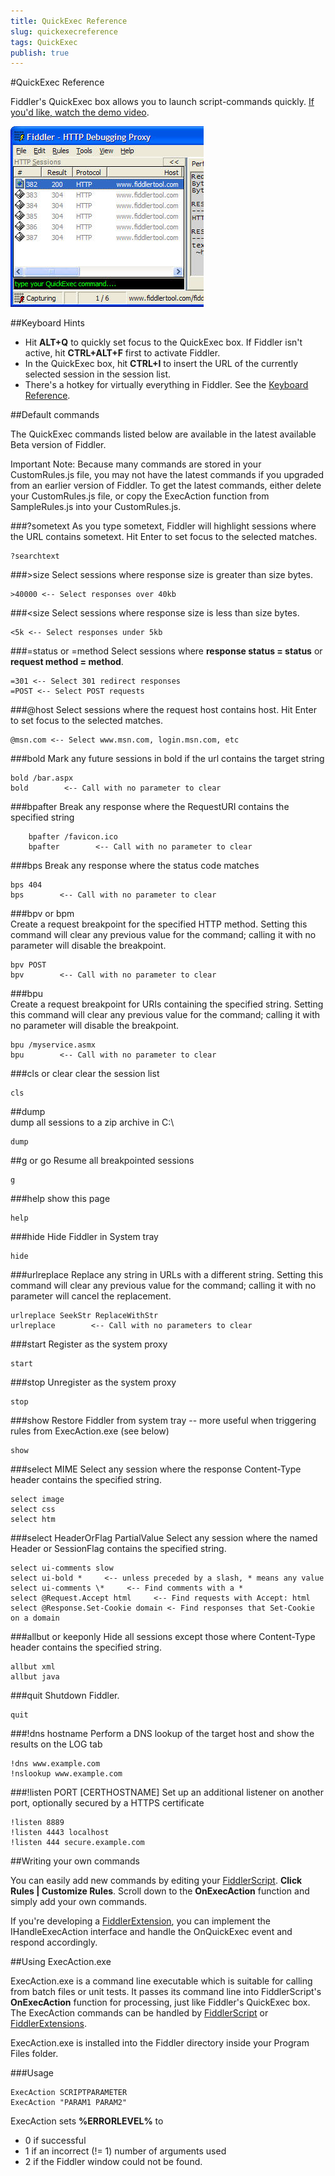 ```yaml
---
title: QuickExec Reference
slug: quickexecreference
tags: QuickExec
publish: true
---
```


<!-- http://fiddler2.com/Fiddler/help/quickexec.asp -->

#QuickExec Reference

Fiddler's QuickExec box allows you to launch script-commands quickly.  [If you'd like, watch the demo video](http://fiddler2.com/fiddler/help/video/).

![quickexec](images/quickexec.png)

##Keyboard Hints

* Hit **ALT+Q** to quickly set focus to the QuickExec box.  If Fiddler isn't active, hit **CTRL+ALT+F** first to activate Fiddler.
* In the QuickExec box, hit **CTRL+I** to insert the URL of the currently selected session in the session list.
* There's a hotkey for virtually everything in Fiddler.  See the [Keyboard Reference](http://fiddler2.com/Fiddler/help/keyboard.asp).

##Default commands

The QuickExec commands listed below are available in the latest available Beta version of Fiddler. 

Important Note: Because many commands are stored in your CustomRules.js file, you may not have the latest commands if you upgraded from an earlier version of Fiddler.  To get the latest commands, either delete your CustomRules.js file, or copy the ExecAction function from SampleRules.js into your CustomRules.js.

###?sometext
As you type sometext, Fiddler will highlight sessions where the URL contains sometext.  Hit Enter to set focus to the selected matches.	

	?searchtext
	
###>size
Select sessions where response size is greater than size bytes.	

	>40000 <-- Select responses over 40kb

###\<size
Select sessions where response size is less than size bytes.

	<5k <-- Select responses under 5kb
	
###=status or =method
Select sessions where **response status = status** or **request method = method**.	

	=301 <-- Select 301 redirect responses
	=POST <-- Select POST requests

###@host
Select sessions where the request host contains host.  Hit Enter to set focus to the selected matches.	

	@msn.com <-- Select www.msn.com, login.msn.com, etc
	
###bold
Mark any future sessions in bold if the url contains the target string

	bold /bar.aspx
	bold        <-- Call with no parameter to clear

###bpafter
Break any response where the RequestURI contains the specified string

		bpafter /favicon.ico
		bpafter        <-- Call with no parameter to clear

###bps
Break any response where the status code matches	

	bps 404
	bps        <-- Call with no parameter to clear

###bpv or bpm	
Create a request breakpoint for the specified HTTP method.  Setting this command will clear any previous value for the command; calling it with no parameter will disable the breakpoint.	

	bpv POST
	bpv        <-- Call with no parameter to clear

###bpu	
Create a request breakpoint for URIs containing the specified string.  Setting this command will clear any previous value for the command; calling it with no parameter will disable the breakpoint.	

	bpu /myservice.asmx
	bpu        <-- Call with no parameter to clear
	
###cls or clear
clear the session list	

	cls
	
##dump	
dump all sessions to a zip archive in C:\	

	dump
	
##g or go
Resume all breakpointed sessions

	g
	
###help
show this page

	help
	
###hide
Hide Fiddler in System tray	

	hide

###urlreplace
Replace any string in URLs with a different string.  Setting this command will clear any previous value for the command; calling it with no parameter will cancel the replacement.	

	urlreplace SeekStr ReplaceWithStr
	urlreplace        <-- Call with no parameters to clear

###start
Register as the system proxy

	start
	
###stop
Unregister as the system proxy

	stop
	
###show
Restore Fiddler from system tray -- more useful when triggering rules from ExecAction.exe (see below)

	show
	
###select MIME
Select any session where the response Content-Type header contains the specified string.

	select image
	select css
	select htm

###select HeaderOrFlag PartialValue
Select any session where the named Header or SessionFlag contains the specified string.

	select ui-comments slow
	select ui-bold *     <-- unless preceded by a slash, * means any value
	select ui-comments \*     <-- Find comments with a *
	select @Request.Accept html     <-- Find requests with Accept: html
	select @Response.Set-Cookie domain <- Find responses that Set-Cookie on a domain
	
###allbut or keeponly
Hide all sessions except those where Content-Type header contains the specified string.	

	allbut xml
	allbut java

###quit
Shutdown Fiddler.

	quit

###!dns hostname
Perform a DNS lookup of the target host and show the results on the LOG tab

	!dns www.example.com
	!nslookup www.example.com
		
###!listen PORT [CERTHOSTNAME]
Set up an additional listener on another port, optionally secured by a HTTPS certificate

	!listen 8889
	!listen 4443 localhost
	!listen 444 secure.example.com
	
##Writing your own commands

You can easily add new commands by editing your [FiddlerScript](http://fiddler2.com/fiddler/dev/scriptsamples.asp).  **Click Rules | Customize Rules**.  Scroll down to the **OnExecAction** function and simply add your own commands.

If you're developing a [FiddlerExtension](http://fiddler2.com/fiddler/dev/IFiddlerExtension.asp), you can implement the IHandleExecAction interface and handle the OnQuickExec event and respond accordingly.

##Using ExecAction.exe

ExecAction.exe is a command line executable which is suitable for calling from batch files or unit tests.  It passes its command line into FiddlerScript's **OnExecAction** function for processing, just like Fiddler's QuickExec box.  The ExecAction commands can be handled by [FiddlerScript](http://fiddler2.com/Fiddler/dev/ScriptSamples.asp) or [FiddlerExtensions](http://fiddler2.com/Fiddler/dev/IFiddlerExtension.asp).

ExecAction.exe is installed into the Fiddler directory inside your Program Files folder.

###Usage

	ExecAction SCRIPTPARAMETER
	ExecAction "PARAM1 PARAM2"

ExecAction sets **%ERRORLEVEL%** to

* 0 if successful
* 1 if an incorrect (!= 1) number of arguments used
* 2 if the Fiddler window could not be found.